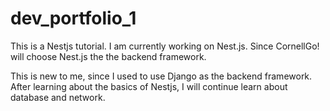 # dev_portfolio_1

This is a Nestjs tutorial. I am currently working on Nest.js. Since CornellGo! will choose Nest.js the the backend framework. 

This is new to me, since I used to use Django as the backend framework. After learning about the basics of Nestjs, I will continue learn about database and network.
